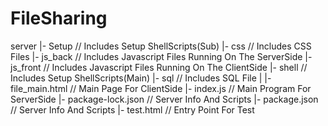 # FileSharing

server
  |- Setup               // Includes Setup ShellScripts(Sub)
  |- css                 // Includes CSS Files
  |- js_back             // Includes Javascript Files Running On The ServerSide
  |- js_front            // Includes Javascript Files Running On The ClientSide
  |- shell               // Includes Setup ShellScripts(Main)
  |- sql                 // Includes SQL File
  |
  |- file_main.html      // Main Page For ClientSide
  |- index.js            // Main Program For ServerSide
  |- package-lock.json   // Server Info And Scripts
  |- package.json        // Server Info And Scripts
  |- test.html           // Entry Point For Test
